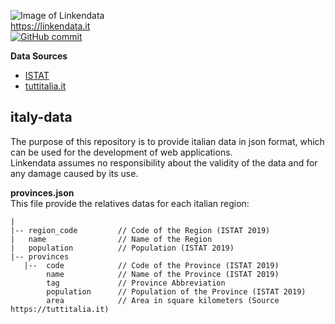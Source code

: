 ![Image of Linkendata](https://linkendata.it/wp-content/uploads/2019/12/logo-linkendata-55.png)<br>
https://linkendata.it
<br>
[![GitHub commit](https://img.shields.io/github/last-commit/Linkendata/italy-data)](https://github.com/Linkendata/italy-data/commits/master) 

**Data Sources** 

* [ISTAT](http://dati.istat.it/Index.aspx?QueryId=18460#)
* [tuttitalia.it](https://www.tuttitalia.it/province/)

## italy-data

The purpose of this repository is to provide italian data in json format, which can be used for the development 
of web applications.<br>
Linkendata assumes no responsibility about the validity of the data and for any damage caused by its use.<br>

**provinces.json** <br>
This file provide the relatives datas for each italian region:
```
|
|-- region_code         // Code of the Region (ISTAT 2019)
|   name                // Name of the Region
|   population          // Population (ISTAT 2019)
|-- provinces
   |--  code            // Code of the Province (ISTAT 2019)
        name            // Name of the Province (ISTAT 2019)
        tag             // Province Abbreviation
        population      // Population of the Province (ISTAT 2019)
        area            // Area in square kilometers (Source https://tuttitalia.it)
 ```

